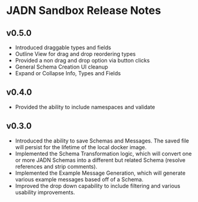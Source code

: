# JADN Sandbox Release Notes

## v0.5.0

* Introduced draggable types and fields
* Outline View for drag and drop reordering types
* Provided a non drag and drop option via button clicks
* General Schema Creation UI cleanup
* Expand or Collapse Info, Types and Fields

## v0.4.0

* Provided the ability to include namespaces and validate

## v0.3.0

* Introduced the ability to save Schemas and Messages.  The saved file will persist for the lifetime of the local docker image.  
* Implemented the Schema Transformation logic, which will convert one or more JADN Schemas into a different but related Schema (resolve references and strip comments).
* Implemented the Example Message Generation, which will generate various example messages based off of a Schema.
* Improved the drop down capability to include filtering and various usability improvements.
